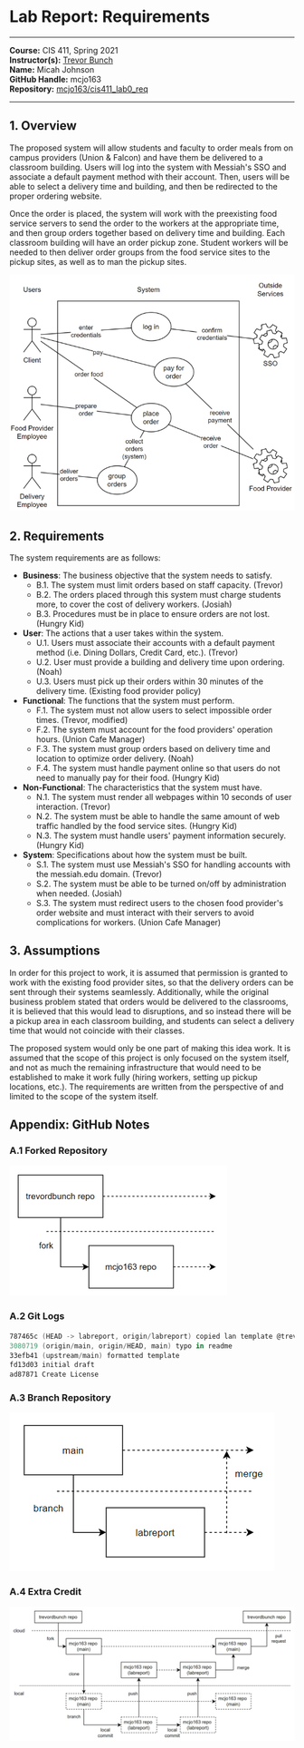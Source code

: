 # Lab Report: Requirements

___
**Course:** CIS 411, Spring 2021  
**Instructor(s):** [Trevor Bunch](https://github.com/trevordbunch)  
**Name:** Micah Johnson  
**GitHub Handle:** mcjo163  
**Repository:** [mcjo163/cis411_lab0_req](https://github.com/mcjo/cis411_lab0_req)  
___

## 1. Overview

The proposed system will allow students and faculty to order meals from on campus providers (Union & Falcon) and have them be delivered to a classroom building. Users will log into the system with Messiah's SSO and associate a default payment method with their account. Then, users will be able to select a delivery time and building, and then be redirected to the proper ordering website.

Once the order is placed, the system will work with the preexisting food service servers to send the order to the workers at the appropriate time, and then group orders together based on delivery time and building. Each classroom building will have an order pickup zone. Student workers will be needed to then deliver order groups from the food service sites to the pickup sites, as well as to man the pickup sites.

![Use Case Diagram](/assets/use-case-mcjo.png)

## 2. Requirements

The system requirements are as follows:

- **Business**: The business objective that the system needs to satisfy.
  - B.1. The system must limit orders based on staff capacity. (Trevor)
  - B.2. The orders placed through this system must charge students more, to cover the cost of delivery workers. (Josiah)
  - B.3. Procedures must be in place to ensure orders are not lost. (Hungry Kid)
- **User**: The actions that a user takes within the system.
  - U.1. Users must associate their accounts with a default payment method (i.e. Dining Dollars, Credit Card, etc.). (Trevor)
  - U.2. User must provide a building and delivery time upon ordering. (Noah)
  - U.3. Users must pick up their orders within 30 minutes of the delivery time. (Existing food provider policy)
- **Functional**: The functions that the system must perform.
  - F.1. The system must not allow users to select impossible order times. (Trevor, modified)
  - F.2. The system must account for the food providers' operation hours. (Union Cafe Manager)
  - F.3. The system must group orders based on delivery time and location to optimize order delivery. (Noah)
  - F.4. The system must handle payment online so that users do not need to manually pay for their food. (Hungry Kid)
- **Non-Functional**: The characteristics that the system must have.
  - N.1. The system must render all webpages within 10 seconds of user interaction. (Trevor)
  - N.2. The system must be able to handle the same amount of web traffic handled by the food service sites. (Hungry Kid)
  - N.3. The system must handle users' payment information securely. (Hungry Kid)
- **System**: Specifications about how the system must be built.
  - S.1. The system must use Messiah's SSO for handling accounts with the messiah.edu domain. (Trevor)
  - S.2. The system must be able to be turned on/off by administration when needed. (Josiah)
  - S.3. The system must redirect users to the chosen food provider's order website and must interact with their servers to avoid complications for workers. (Union Cafe Manager)

## 3. Assumptions

In order for this project to work, it is assumed that permission is granted to work with the existing food provider sites, so that the delivery orders can be sent through their systems seamlessly. Additionally, while the original business problem stated that orders would be delivered to the classrooms, it is believed that this would lead to disruptions, and so instead there will be a pickup area in each classroom building, and students can select a delivery time that would not coincide with their classes.

The proposed system would only be one part of making this idea work. It is assumed that the scope of this project is only focused on the system itself, and not as much the remaining infrastructure that would need to be established to make it work fully (hiring workers, setting up pickup locations, etc.). The requirements are written from the perspective of and limited to the scope of the system itself.

## Appendix: GitHub Notes

### A.1 Forked Repository

![fork diagram](/assets/git-diagram-mcjo.png)

### A.2 Git Logs

```powershell
787465c (HEAD -> labreport, origin/labreport) copied lan template @trevordbunch
3080719 (origin/main, origin/HEAD, main) typo in readme
33efb41 (upstream/main) formatted template
fd13d03 initial draft
ad87871 Create License
```

### A.3 Branch Repository

![branch diagram](/assets/branch-diagram-mcjo.png)

### A.4 Extra Credit

![round-trip diagram](/assets/round-trip-mcjo.png)
